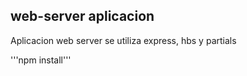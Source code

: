 ## web-server aplicacion 

Aplicacion web server se utiliza express, hbs y partials


'''npm install'''